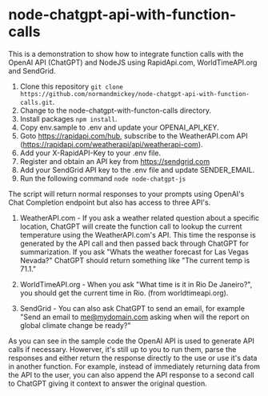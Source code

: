 # node-chatgpt-api-with-function-calls

This is a demonstration to show how to integrate function calls with the OpenAI API (ChatGPT) and NodeJS using RapidApi.com, WorldTimeAPI.org and SendGrid. 

1. Clone this repository `git clone https://github.com/normandmickey/node-chatgpt-api-with-function-calls.git`. 
2. Change to the node-chatgpt-with-functon-calls directory. 
3. Install packages `npm install`. 
4. Copy env.sample to .env and update your OPENAI_API_KEY. 
5. Goto https://rapidapi.com/hub, subscribe to the WeatherAPI.com API (https://rapidapi.com/weatherapi/api/weatherapi-com).
6. Add your X-RapidAPI-Key to your .env file. 
7. Register and obtain an API key from https://sendgrid.com
8. Add your SendGrid API key to the .env file and update SENDER_EMAIL.
9. Run the following command `node node-chatgpt-js`

The script will return normal responses to your prompts using OpenAI's Chat Completion endpoint but also has access to three API's.   

1.  WeatherAPI.com - If you ask a weather related question about a specific location, ChatGPT will create the function call to lookup the current temperature using the WeatherAPI.com's API. This time the response is generated by the API call and then passed back through ChatGPT for summarization.  If you ask "Whats the weather forecast for Las Vegas Nevada?" ChatGPT should return something like "The current temp is 71.1."

2. WorldTimeAPI.org - When you ask "What time is it in Rio De Janeiro?", you should get the current time in Rio. (from worldtimeapi.org).

3. SendGrid - You can also ask ChatGPT to send an email, for example "Send an email to me@mydomain.com asking when will the report on global climate change be ready?" 

As you can see in the sample code the OpenAI API is used to generate API calls if necessary. Howerver, it's still up to you to run them,  parse the responses and either return the response directly to the use or use it's data in another function.  For example, instead of immediately returning data from the API to the user, you can also append the API response to a second call to ChatGPT giving it context to answer the original question. 
